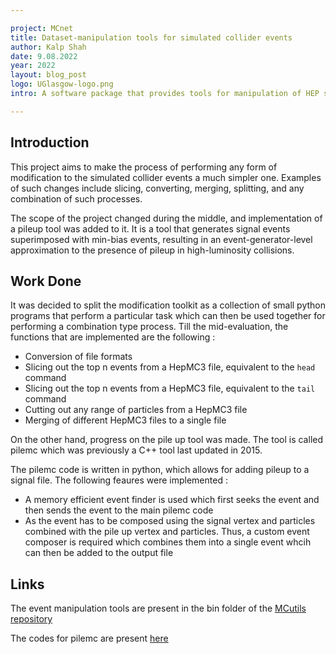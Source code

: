 ```yaml
---

project: MCnet
title: Dataset-manipulation tools for simulated collider events
author: Kalp Shah
date: 9.08.2022 
year: 2022 
layout: blog_post
logo: UGlasgow-logo.png
intro: A software package that provides tools for manipulation of HEP specific datasets 

---
```


## Introduction

This project aims to make the process of performing any form of modification to the simulated collider events a much simpler one. Examples of such changes include slicing, converting, merging, splitting, and any combination of such processes.

The scope of the project changed during the middle, and implementation of a pileup tool was added to it. It is a tool that generates signal events superimposed with min-bias events, resulting in an event-generator-level approximation to the presence of pileup in high-luminosity collisions.

## Work Done

It was decided to split the modification toolkit as a collection of small python programs that perform a particular task which can then be used together for performing a combination type process. Till the mid-evaluation, the functions that are implemented are the following :

- Conversion of file formats
- Slicing out the top n events from a HepMC3 file, equivalent to the `head` command
- Slicing out the top n events from a HepMC3 file, equivalent to the `tail` command
- Cutting out any range of particles from a HepMC3 file 
- Merging of different HepMC3 files to a single file

On the other hand, progress on the pile up tool was made. The tool is called pilemc which was previously a C++ tool last updated in 2015.

The pilemc code is written in python, which allows for adding pileup to a signal file. The following feaures were implemented :

- A memory efficient event finder is used which first seeks the event and then sends the event to the main pilemc code
- As the event has to be composed using the signal vertex and particles combined with the pile up vertex and particles. Thus, a custom event composer is required which combines them into a single event whcih can then be added to the output file

## Links

The event manipulation tools are present in the bin folder of the [MCutils repository](https://gitlab.com/hepcedar/mcutils/-/tree/manip-tools/)

The codes for pilemc are present [here](https://gitlab.com/hepcedar/pilemc)
